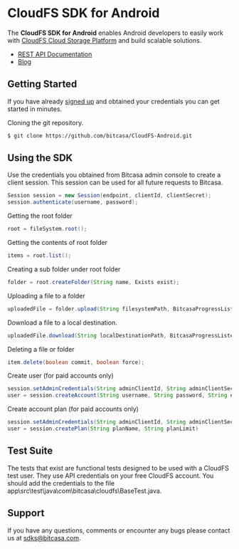 # CloudFS SDK for Android
  
The **CloudFS SDK for Android** enables Android developers to easily work with [CloudFS Cloud Storage Platform](https://www.bitcasa.com/cloudfs/) and build scalable solutions.

* [REST API Documentation](https://developer.bitcasa.com/cloudfs-api-documentation/)
* [Blog](http://blog.bitcasa.com/) 

## Getting Started

If you have already [signed up](http://access.bitcasa.com/Sign-Up/Info/Prototype/) and obtained your credentials you can get started in minutes.


Cloning the git repository.

  ```bash
  $ git clone https://github.com/bitcasa/CloudFS-Android.git
  ```

## Using the SDK

Use the credentials you obtained from Bitcasa admin console to create a client session. This session can be used for all future requests to Bitcasa.

```java
Session session = new Session(endpoint, clientId, clientSecret);
session.authenticate(username, password);
```

Getting the root folder

```java
root = fileSystem.root();
```

Getting the contents of root folder

```java
items = root.list();
```

Creating a sub folder under root folder

```java
folder = root.createFolder(String name, Exists exist);
```
Uploading a file to a folder

```java
uploadedFile = folder.upload(String filesystemPath, BitcasaProgressListener listener, BitcasaRESTConstants.Exists exists);
```

Download a file to a local destination.

```java
uploadedFile.download(String localDestinationPath, BitcasaProgressListener listener);
```

Deleting a file or folder

```java
item.delete(boolean commit, boolean force);
```

Create user (for paid accounts only)

```java
session.setAdminCredentials(String adminClientId, String adminClientSecret);
user = session.createAccount(String username, String password, String email, String firstName, String lastName, Boolean logInToCreatedUser);
```

Create account plan (for paid accounts only)

```java
session.setAdminCredentials(String adminClientId, String adminClientSecret);
user = session.createPlan(String planName, String planLimit)
```


## Test Suite

The tests that exist are functional tests designed to be used with a CloudFS test user. They use API credentials on your free CloudFS account. You should add the credentials to the file app\src\test\java\com\bitcasa\cloudfs\BaseTest.java.


## Support

If you have any questions, comments or encounter any bugs please contact us at sdks@bitcasa.com.